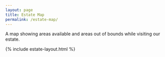 ```yaml
---
layout: page
title: Estate Map
permalink: /estate-map/
---
```


A map showing areas available and areas out of bounds while visiting our estate.

{% include estate-layout.html %}